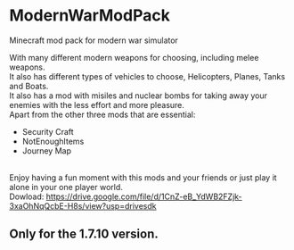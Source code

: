 # ModernWarModPack
Minecraft mod pack for modern war simulator
<br>
<p style=»text-align: justify;»>
With many different modern weapons for choosing, including melee
weapons.
<br>
It also has different types of vehicles to choose, Helicopters, 
Planes, Tanks and Boats.
<br>
It also has a mod with misiles and nuclear bombs for taking away 
your enemies with the less effort and more pleasure.
<br>
Apart from the other three mods that are essential:
<br>
<ul>
<li>Security Craft</li>
<li>NotEnoughItems</li>
<li>Journey Map</li>
</ul>
<br>
Enjoy having a fun moment with this mods and your friends or just 
play it alone in your one player world.
<br>
Dowload: <a href="https://drive.google.com/file/d/1CnZ-eB_YdWB2FZjk-3xaOhNqQcbE-H8s/view?usp=drivesdk"> https://drive.google.com/file/d/1CnZ-eB_YdWB2FZjk-3xaOhNqQcbE-H8s/view?usp=drivesdk<a>
<br>
</p>

<h2>
Only for the 1.7.10 version.
</h2>

